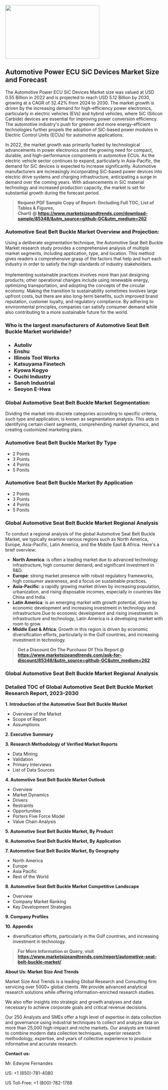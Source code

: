 <p><img class="alignnone size-medium wp-image-20088" src="https://ffe5etoiles.com/wp-content/uploads/2024/12/MST1-300x171.png" alt="" width="300" height="171" /></p><h2>Automotive Power ECU SiC Devices Market Size and Forecast</h2><p>The Automotive Power ECU SiC Devices Market size was valued at USD 0.55 Billion in 2022 and is projected to reach USD 5.12 Billion by 2030, growing at a CAGR of 32.42% from 2024 to 2030. The market growth is driven by the increasing demand for high-efficiency power electronics, particularly in electric vehicles (EVs) and hybrid vehicles, where SiC (Silicon Carbide) devices are essential for improving power conversion efficiency. The automotive industry's push for greener and more energy-efficient technologies further propels the adoption of SiC-based power modules in Electric Control Units (ECUs) for automotive applications.</p><p>In 2022, the market growth was primarily fueled by technological advancements in power electronics and the growing need for compact, durable, and high-performance components in automotive ECUs. As the electric vehicle sector continues to expand, particularly in Asia-Pacific, the demand for SiC devices is expected to increase significantly. Automotive manufacturers are increasingly incorporating SiC-based power devices into electric drive systems and charging infrastructure, anticipating a surge in demand over the coming years. With advancements in SiC material technology and increased production capacity, the market is set for substantial growth during the forecast period.</p></p><blockquote id="" class=""><strong>Request PDF Sample Copy of Report: (Including Full TOC, List of Tables &amp; Figures, Chart)&nbsp;@&nbsp;<strong><a href="https://www.marketsizeandtrends.com/download-sample/85348/&utm_source=github-GC&utm_medium=262" target="_blank">https://www.marketsizeandtrends.com/download-sample/85348/&utm_source=github-GC&utm_medium=262</a></strong></strong></blockquote><h3 id="" class="">Automotive Seat Belt Buckle Market&nbsp;Overview and Projection:</h3><p id="" class="">Using a deliberate segmentation technique, the Automotive Seat Belt Buckle Market research study provides a comprehensive analysis of multiple market segments, including application, type, and location. This method gives readers a comprehensive grasp of the factors that help and hurt each industry in order to satisfy the high standards of industry stakeholders. <br /> <br />Implementing sustainable practices involves more than just designing products; other operational changes include using renewable energy, optimizing transportation, and adopting the concepts of the circular economy. Making the transition to sustainability sometimes involves large upfront costs, but there are also long-term benefits, such improved brand reputation, customer loyalty, and regulatory compliance. By adhering to environmental principles, companies can satisfy consumer demand while also contributing to a more sustainable future for the world.</p><h3 id="" class="">Who is the largest manufacturers of&nbsp;Automotive Seat Belt Buckle Market worldwide?</h3><h3 class=""><p><ul><li>Autoliv </li><li> Enshu </li><li> Illinois Tool Works </li><li> Katsuyama Finetech </li><li> Kyowa Kogyo </li><li> Ouchi Industry </li><li> Sanoh Industrial </li><li> Seoyon E-Hwa</li></ul></p></h3><h3 id="" class="">Global&nbsp;Automotive Seat Belt Buckle Market Segmentation:</h3><p id="" class="">Dividing the market into discrete categories according to specific criteria, such type and application, is known as segmentation analysis. This aids in identifying certain client segments, comprehending market dynamics, and creating customized marketing plans.</p><h3 id="" class="">Automotive Seat Belt Buckle Market&nbsp;By Type</h3><p><p><ul><li>2 Points </li><li> 3 Points </li><li> 4 Points </li><li> 5 Ponits</p></li></ul></p></p><h3 id="" class="">Automotive Seat Belt Buckle Market&nbsp;By Application</h3><p class=""><p><ul><li>2 Points </li><li> 3 Points </li><li> 4 Points </li><li> 5 Ponits</li></ul></p></p><h3 id="" class="">Global Automotive Seat Belt Buckle Market Regional Analysis</h3><p id="" class="">To conduct a regional analysis of the global Automotive Seat Belt Buckle Market, we typically examine various regions such as North America, Europe, Asia-Pacific, Latin America, and the Middle East &amp; Africa. Here's a brief overview:</p><ul><li><strong>North America</strong>: is often a leading market due to advanced technology infrastructure, high consumer demand, and significant investment in R&amp;D.</li><li><strong>Europe</strong>: strong market presence with robust regulatory frameworks, high consumer awareness, and a focus on sustainable practices.</li><li><strong>Asia-Pacific</strong>: a rapidly growing market driven by increasing population, urbanization, and rising disposable incomes, especially in countries like China and India.</li><li><strong>Latin America</strong>: is an emerging market with growth potential, driven by economic development and increasing investment in technology and infrastructure.Due to economic development and rising investments in infrastructure and technology, Latin America is a developing market with room to grow.</li><li><strong>Middle East &amp; Africa</strong>: Growth in this region is driven by economic diversification efforts, particularly in the Gulf countries, and increasing investment in technology.</li></ul><blockquote id="" class=""><strong>Get a Discount On The Purchase Of This Report @ <strong><a href="https://www.marketsizeandtrends.com/ask-for-discount/85348/&utm_source=github-GC&utm_medium=262" target="_blank">https://www.marketsizeandtrends.com/ask-for-discount/85348/&utm_source=github-GC&utm_medium=262</a></strong></strong></blockquote><h3 id="" class="">Global Automotive Seat Belt Buckle Market Regional Analysis</h3><h3 id="" class="">Detailed TOC of Global Automotive Seat Belt Buckle Market Research Report, 2023-2030</h3><p id="" class=""><strong>1. Introduction of the Automotive Seat Belt Buckle Market</strong></p><ul><li>Overview of the Market</li><li>Scope of Report</li><li>Assumptions</li></ul><p id="" class=""><strong>2. Executive Summary</strong></p><p id="" class=""><strong>3. Research Methodology of Verified Market Reports</strong></p><ul><li>Data Mining</li><li>Validation</li><li>Primary Interviews</li><li>List of Data Sources</li></ul><p id="" class=""><strong>4. Automotive Seat Belt Buckle Market Outlook</strong></p><ul><li>Overview</li><li>Market Dynamics</li><li>Drivers</li><li>Restraints</li><li>Opportunities</li><li>Porters Five Force Model</li><li>Value Chain Analysis</li></ul><p id="" class=""><strong>5. Automotive Seat Belt Buckle Market, By Product</strong></p><p id="" class=""><strong>6. Automotive Seat Belt Buckle Market, By Application</strong></p><p id="" class=""><strong>7. Automotive Seat Belt Buckle Market, By Geography</strong></p><ul><li>North America</li><li>Europe</li><li>Asia Pacific</li><li>Rest of the World</li></ul><p id="" class=""><strong>8. Automotive Seat Belt Buckle Market Competitive Landscape</strong></p><ul><li>Overview</li><li>Company Market Ranking</li><li>Key Development Strategies</li></ul><p id="" class=""><strong>9. Company Profiles</strong></p><p id="" class=""><strong>10. Appendix</strong></p><ul><li>diversification efforts, particularly in the Gulf countries, and increasing investment in technology.</li></ul><blockquote id="" class=""><strong>For More Information or Query, visit <strong><strong><a href="https://www.marketsizeandtrends.com/report/automotive-seat-belt-buckle-market/" target="_blank">https://www.marketsizeandtrends.com/report/automotive-seat-belt-buckle-market/</a></strong></strong></strong></blockquote><p id="" class=""><strong>About Us: Market Size And Trends</strong></p><p id="" class="">Market Size And Trends is a leading Global Research and Consulting firm servicing over 5000+ global clients. We provide advanced analytical research solutions while offering information-enriched research studies.</p><p id="" class="">We also offer insights into strategic and growth analyses and data necessary to achieve corporate goals and critical revenue decisions.</p><p id="" class="">Our 250 Analysts and SMEs offer a high level of expertise in data collection and governance using industrial techniques to collect and analyze data on more than 25,000 high-impact and niche markets. Our analysts are trained to combine modern data collection techniques, superior research methodology, expertise, and years of collective experience to produce informative and accurate research.</p><p id="" class=""><strong>Contact us:</strong></p><p id="" class="">Mr. Edwyne Fernandes</p><p id="" class="">US: +1 (650)-781-4080</p><p id="" class="">US Toll-Free: +1 (800)-782-1768</p>
